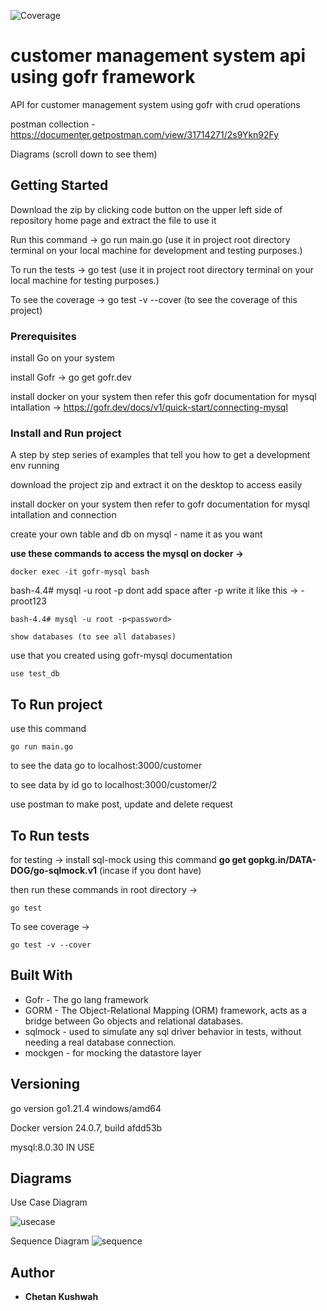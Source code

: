 
 ![Coverage](https://img.shields.io/badge/Coverage-100%25-brightgreen)

# customer management system api using gofr framework

API for customer management system using gofr with crud operations

postman collection - https://documenter.getpostman.com/view/31714271/2s9Ykn92Fy

Diagrams (scroll down to see them)

## Getting Started

Download the zip by clicking code button on the upper left side of repository home page and extract the file to use it 

Run this command -> go run main.go (use it in project root directory terminal on your local machine for development and testing purposes.)

To run the tests -> go test (use it in project root directory terminal on your local machine for testing purposes.)

To see the coverage -> go test -v --cover (to see the coverage of this project)



### Prerequisites

install Go on your system

install Gofr -> go get gofr.dev

install docker on your system then refer this gofr documentation for mysql intallation -> https://gofr.dev/docs/v1/quick-start/connecting-mysql
  

### Install and Run project

A step by step series of examples that tell you how to get a development env running

download the project zip and extract it on the desktop to access easily

install docker on your system then refer to gofr documentation for mysql intallation and connection
  
create your own table and db on mysql - name it as you want

**use these commands to access the mysql on docker ->**

    docker exec -it gofr-mysql bash

bash-4.4# mysql -u root -p<your mysql password for docker image> dont add space after -p write it like this -> -proot123

    bash-4.4# mysql -u root -p<password>
    
    show databases (to see all databases)

use <your database name> that you created using gofr-mysql documentation

    use test_db


## To Run project
 
use this command 
    
    go run main.go

to see the data go to localhost:3000/customer

to see data by id go to localhost:3000/customer/2


use postman to make post, update and delete request 


## To Run tests

 for testing -> install sql-mock using this command **go get gopkg.in/DATA-DOG/go-sqlmock.v1**  (incase if you dont have) 

 then run these commands in root directory ->
 
    go test
 
To see coverage -> 

    go test -v --cover


## Built With

* Gofr - The go lang framework
* GORM - The Object-Relational Mapping (ORM) framework, acts as a bridge between Go objects and relational databases.
* sqlmock - used to simulate any sql driver behavior in tests, without needing a real database connection. 
* mockgen - for mocking the datastore layer


## Versioning

go version go1.21.4 windows/amd64

Docker version 24.0.7, build afdd53b

mysql:8.0.30 IN USE

## Diagrams

Use Case Diagram

![usecase](https://github.com/chetankush/customer-management-system/assets/78559285/55686791-5ca6-416b-9b86-faaeca89622f)


Sequence Diagram
![sequence](https://github.com/chetankush/customer-management-system/assets/78559285/084a0d05-523a-4b05-96fd-b7b30563a12b)


## Author

* **Chetan Kushwah** 



